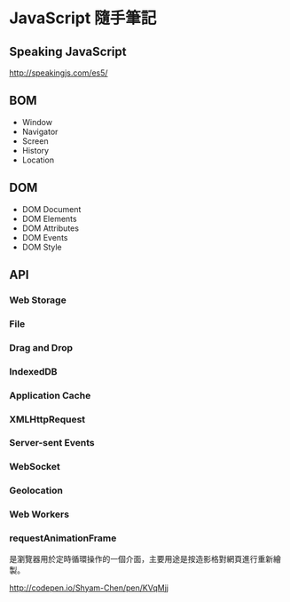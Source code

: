 # JavaScript 隨手筆記

## Speaking JavaScript
http://speakingjs.com/es5/

## BOM
* Window
* Navigator
* Screen
* History
* Location

## DOM
* DOM Document
* DOM Elements
* DOM Attributes
* DOM Events
* DOM Style

## API

### Web Storage

### File

### Drag and Drop

### IndexedDB

### Application Cache

### XMLHttpRequest

### Server-sent Events

### WebSocket

### Geolocation

### Web Workers

### requestAnimationFrame
是瀏覽器用於定時循環操作的一個介面，主要用途是按造影格對網頁進行重新繪製。

http://codepen.io/Shyam-Chen/pen/KVqMjj
